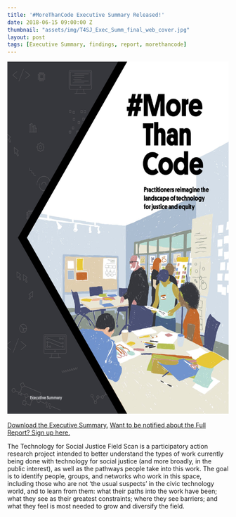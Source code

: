 ```yaml
---
title: '#MoreThanCode Executive Summary Released!'
date: 2018-06-15 09:00:00 Z
thumbnail: "assets/img/T4SJ_Exec_Summ_final_web_cover.jpg"
layout: post
tags: [Executive Summary, findings, report, morethancode]
---
```


[<img class="cover" src="/assets/img/T4SJ_Exec_Summ_final_web_cover.jpg" height="800px">](/T4SJ_Exec_Summ_final_web.pdf)

[Download the Executive Summary.](/T4SJ_Exec_Summ_final_web.pdf)
[Want to be notified about the Full Report? Sign up here.](https://goo.gl/forms/3tUQvTv1vlo6lf6Y2)

<!--break-->

The Technology for Social Justice Field Scan is a participatory action research project intended to better understand the types of work currently being done with technology for social justice (and more broadly, in the public interest), as well as the pathways people take into this work. The goal is to identify people, groups, and networks who work in this space, including those who are not ‘the usual suspects’ in the civic technology world, and to learn from them: what their paths into the work have been; what they see as their greatest constraints; where they see barriers; and what they feel is most needed to grow and diversify the field.